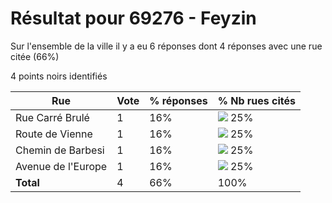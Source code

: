 # Résultat pour 69276 - Feyzin

Sur l'ensemble de la ville il y a eu 6 réponses dont 4 réponses avec une rue citée (66%)

4 points noirs identifiés

| Rue | Vote | % réponses | % Nb rues cités|
|-----|------|------------|----------------|
| Rue Carré Brulé | 1 | 16% | <img src="../../img/bar_25.gif" />&nbsp;25%|
| Route de Vienne | 1 | 16% | <img src="../../img/bar_25.gif" />&nbsp;25%|
| Chemin de Barbesi | 1 | 16% | <img src="../../img/bar_25.gif" />&nbsp;25%|
| Avenue de l'Europe | 1 | 16% | <img src="../../img/bar_25.gif" />&nbsp;25%|
| **Total** | 4 | 66% | 100%|

